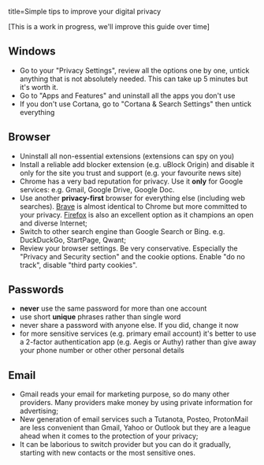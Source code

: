 title=Simple tips to improve your digital privacy

[This is a work in progress, we'll improve this guide over time]

## Windows

* Go to your "Privacy Settings", review all the options one by one, untick 
anything that is not absolutely needed. This can take up 5 minutes but it's worth it.
* Go to "Apps and Features" and uninstall all the apps you don't use
* If you don't use Cortana, go to "Cortana & Search Settings" then untick everything

## Browser

* Uninstall all non-essential extensions (extensions can spy on you)
* Install a reliable add blocker extension (e.g. uBlock Origin) and disable it
only for the site you trust and support (e.g. your favourite news site)
* Chrome has a very bad reputation for privacy. Use it **only** for Google 
services: e.g. Gmail, Google Drive, Google Doc.
* Use another **privacy-first** browser for everything else (including web searches).
[Brave](//brave.com) is almost identical to Chrome but more committed to your privacy. 
[Firefox](//firefox.com) is also an excellent option as it champions an open and diverse Internet;
* Switch to other search engine than Google Search or Bing. e.g. DuckDuckGo,
StartPage, Qwant;
* Review your browser settings. Be very conservative. 
Especially the "Privacy and Security section" and the cookie options.
Enable "do no track", disable "third party cookies".

## Passwords

* **never** use the same password for more than one account
* use short **unique** phrases rather than single word
* never share a password with anyone else. If you did, change it now
* for more sensitive services (e.g. primary email account) it's better to
use a 2-factor authentication app (e.g. Aegis or Authy) rather than give away
your phone number or other other personal details

## Email

* Gmail reads your email for marketing purpose, so do many other providers.
Many providers make money by using private information for advertising;
* New generation of email services such a Tutanota, Posteo, ProtonMail are
less convenient than Gmail, Yahoo or Outlook but they are a league ahead
when it comes to the protection of your privacy;
* It can be laborious to switch provider but you can do it gradually, 
starting with new contacts or the most sensitive ones.
